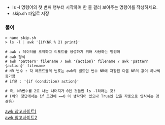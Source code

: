 - ls -l 명령어의 첫 번째 행부터 시작하여 한 줄 걸러 보여주는 명령어를 작성하세요.
- skip.sh 파일로 저장



### 풀이

```shell
> nano skip.sh
> ls -l | awk '{if(NR % 2) print}' 

# awk : 데이터를 조작하고 리포트를 생성하기 위해 사용하는 명령어
# awk 형식
# awk 'pattern' filename / awk '{action}' filename / awk 'pattern {action}' filename
# NR 변수 : 각 레코드들의 번호는 awk의 빌트인 변수 NR에 저장된 다음 NR의 값이 하나씩 증가함
# if문 : '{if (condition) action}'

# 즉, NR변수를 2로 나눈 나머지가 0인 것들만 ls -l하라는 것!
# (위의 정답에서는 if 조건에 ==0 이 생략되어 있으나 True인 값을 자동으로 인식하는 것 같음)
```


[awk 참고사이트1](https://zzsza.github.io/development/2017/12/20/linux-6/)
<br/>
[awk 참고사이트2](https://struggler.tistory.com/246)
